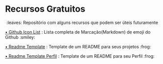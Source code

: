 # Recursos Gratuitos

<p align="center">:leaves: Repositório com alguns recursos que podem ser úteis futuramente</p>
<p>
 <a href="https://github.com/DanielSoaress/recursos-gratuitos/blob/main/src/icon_list/icon_list.md">• Github Icon List</a>
:  Lista completa de Marcação(Markdown) de emoji do Github :smiley:
</p>
 <a href="https://github.com/DanielSoaress/recursos-gratuitos/blob/main/src/README-template/readme-template.md">• Readme Template</a>
:  Template de um README para seus projetos :frog:
</p>
 <a href="https://github.com/DanielSoaress/recursos-gratuitos/blob/main/src/README-template/readme-template-perfil.md">• Readme Template Perfil</a>
:  Template de um README para seu Perfil :frog:
</p>


